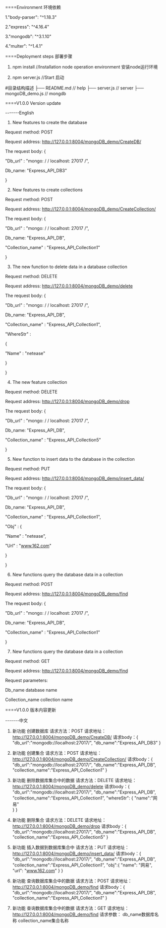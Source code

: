 ====Environment 环境依赖

1."body-parser": "^1.18.3"

2."express": "^4.16.4"

3."mongodb": "^3.1.10"

4."multer": "^1.4.1"

====Deployment steps 部署步骤
1. npm install  //Installation node operation environment 安装node运行环境

2. npm server.js   //Start 启动


#目录结构描述
├── README.md                   // help
├── server.js                   // server
├── mongoDB_demo.js             // mongdb



====V1.0.0 Version update


-------English
1. New features to create the database

Request method: POST

Request address: http://127.0.0.1:8004/mongoDB_demo/CreateDB/

The request body: {

"Db_url" : "mongo: / / localhost: 27017 /",

Db_name: "Express_API_DB3"

}


2. New features to create collections

Request method: POST

Request address: http://127.0.0.1:8004/mongoDB_demo/CreateCollection/

The request body: {

"Db_url" : "mongo: / / localhost: 27017 /",

Db_name: "Express_API_DB",

"Collection_name" : "Express_API_Collection1"

}


3. The new function to delete data in a database collection

Request method: DELETE

Request address: http://127.0.0.1:8004/mongoDB_demo/delete

The request body: {

"Db_url" : "mongo: / / localhost: 27017 /",

Db_name: "Express_API_DB",

"Collection_name" : "Express_API_Collection1",

"WhereStr" :

{

"Name" : "netease"

}

}


4. The new feature collection

Request method: DELETE

Request address: http://127.0.0.1:8004/mongoDB_demo/drop

The request body: {

"Db_url" : "mongo: / / localhost: 27017 /",

Db_name: "Express_API_DB",

"Collection_name" : "Express_API_Collection5"

}


5. New function to insert data to the database in the collection

Request method: PUT

Request address: http://127.0.0.1:8004/mongoDB_demo/insert_data/

The request body: {

"Db_url" : "mongo: / / localhost: 27017 /",

Db_name: "Express_API_DB",

"Collection_name" : "Express_API_Collection1",

"Obj" : {

"Name" : "netease",

"Url" : "www.162.com"

}

}


6. New functions query the database data in a collection

Request method: POST

Request address: http://127.0.0.1:8004/mongoDB_demo/find

The request body: {

"Db_url" : "mongo: / / localhost: 27017 /",

Db_name: "Express_API_DB",

"Collection_name" : "Express_API_Collection1"

}


7. New functions query the database data in a collection

Request method: GET

Request address: http://127.0.0.1:8004/mongoDB_demo/find

Request parameters:

Db_name database name

Collection_name collection name

====V1.0.0 版本内容更新

-------中文
1. 新功能   创建数据库
请求方法：POST
请求地址：http://127.0.0.1:8004/mongoDB_demo/CreateDB/
请求body：{
	"db_url":"mongodb://localhost:27017/",
	"db_name":"Express_API_DB3"
}

2. 新功能   创建集合
请求方法：POST
请求地址：http://127.0.0.1:8004/mongoDB_demo/CreateCollection/
请求body：{
	"db_url":"mongodb://localhost:27017/",
	"db_name":"Express_API_DB",
	"collection_name":"Express_API_Collection1"
}

3. 新功能   删除数据库集合中的数据
请求方法：DELETE
请求地址：http://127.0.0.1:8004/mongoDB_demo/delete
请求body：{
	"db_url":"mongodb://localhost:27017/",
	"db_name":"Express_API_DB",
	"collection_name":"Express_API_Collection1",
	"whereStr":
		{
			"name":"网易"			
		}
}

4. 新功能   删除集合
请求方法：DELETE
请求地址：http://127.0.0.1:8004/mongoDB_demo/drop
请求body：{
	"db_url":"mongodb://localhost:27017/",
	"db_name":"Express_API_DB",
	"collection_name":"Express_API_Collection5"
}

5. 新功能   插入数据到数据库集合中
请求方法：PUT
请求地址：http://127.0.0.1:8004/mongoDB_demo/insert_data/
请求body：{ 
	"db_url":"mongodb://localhost:27017/",
	"db_name":"Express_API_DB",
	"collection_name":"Express_API_Collection1",
	"obj":{
		"name": "网易",
		"url": "www.162.com"
		}
}

6. 新功能   查询数据库集合中的数据
请求方法：POST
请求地址：http://127.0.0.1:8004/mongoDB_demo/find
请求body：{
		"db_url":"mongodb://localhost:27017/",
		"db_name":"Express_API_DB",
		"collection_name":"Express_API_Collection1"
}

7. 新功能   查询数据库集合中的数据
请求方法：GET
请求地址：http://127.0.0.1:8004/mongoDB_demo/find
请求参数：
db_name数据库名称
collection_name集合名称
